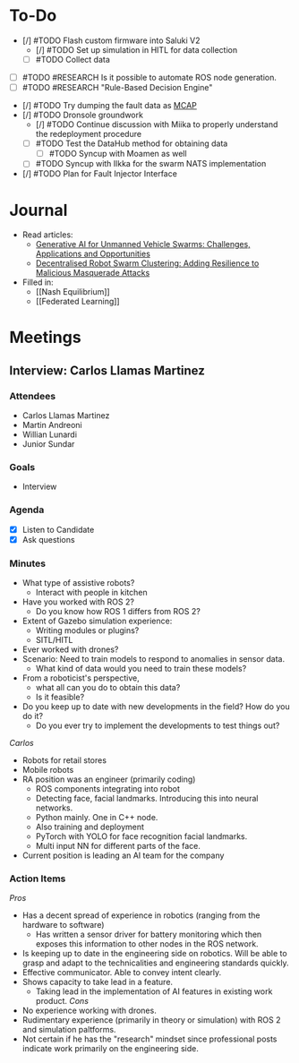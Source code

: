 # To-Do
- [/] #TODO Flash custom firmware into Saluki V2
	- [/] #TODO Set up simulation in HITL for data collection
	- [ ] #TODO Collect data
- [ ] #TODO #RESEARCH Is it possible to automate ROS node generation.
- [ ] #TODO #RESEARCH "Rule-Based Decision Engine"
- [/] #TODO  Try dumping the fault data as [MCAP](https://github.com/foxglove/mcap)
- [/] #TODO  Dronsole groundwork
	- [/] #TODO Continue discussion with Miika to properly understand the redeployment procedure
	- [ ] #TODO Test the DataHub method for obtaining data
		- [ ] #TODO Syncup with Moamen as well
	- [ ] #TODO Syncup with Ilkka for the swarm NATS implementation
- [/] #TODO Plan for Fault Injector Interface

# Journal
- Read articles:
	- [Generative AI for Unmanned Vehicle Swarms: Challenges, Applications and Opportunities](liu2024.md)
	- [Decentralised Robot Swarm Clustering: Adding Resilience to Malicious Masquerade Attacks](gandhe2022.md)
- Filled in:
	- [[Nash Equilibrium]]
	- [[Federated Learning]]

# Meetings
## Interview: Carlos Llamas Martinez
### Attendees
- Carlos Llamas Martinez
- Martin Andreoni
- Willian Lunardi
- Junior Sundar
### Goals
- Interview
### Agenda
- [x] Listen to Candidate
- [x] Ask questions
### Minutes
- What type of assistive robots?
	- Interact with people in kitchen
- Have you worked with ROS 2?
	- Do you know how ROS 1 differs from ROS 2?
- Extent of Gazebo simulation experience:
	- Writing modules or plugins?
	- SITL/HITL
- Ever worked with drones?
- Scenario: Need to train models to respond to anomalies in sensor data.
	- What kind of data would you need to train these models?
- From a roboticist's perspective,
	- what all can you do to obtain this data?
	- Is it feasible?
- Do you keep up to date with new developments in the field? How do you do it?
	- Do you ever try to implement the developments to test things out?

*Carlos*
- Robots for retail stores
- Mobile robots
- RA position was an engineer (primarily coding)
	- ROS components integrating into robot
	- Detecting face, facial landmarks. Introducing this into neural networks.
	- Python mainly. One in C++ node.
	- Also training and deployment
	- PyTorch with YOLO for face recognition facial landmarks.
	- Multi input NN for different parts of the face.
- Current position is leading an AI team for the company
### Action Items
   *Pros*
   - Has a decent spread of experience in robotics (ranging from the hardware to software)
	   - Has written a sensor driver for battery monitoring which then exposes this information to other nodes in the ROS network.
   - Is keeping up to date in the engineering side on robotics. Will be able to grasp and adapt to the technicalities and engineering standards quickly.
   - Effective communicator. Able to convey intent clearly.
   - Shows capacity to take lead in a feature.
	   - Taking lead in the implementation of AI features in existing work product.
*Cons*
   - No experience working with drones.
   - Rudimentary experience (primarily in theory or simulation) with ROS 2 and simulation paltforms.
   - Not certain if he has the "research" mindset since professional posts indicate work primarily on the engineering side.